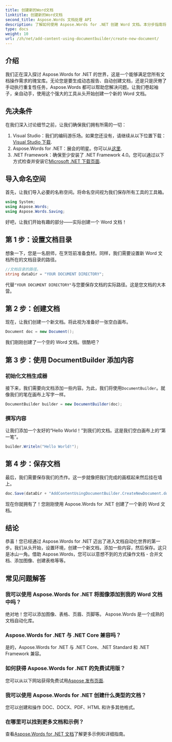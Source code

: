 ```yaml
---
title: 创建新的Word文档
linktitle: 创建新的Word文档
second_title: Aspose.Words 文档处理 API
description: 了解如何使用 Aspose.Words for .NET 创建 Word 文档。本分步指南将引导您完成整个过程，使文档自动化变得容易。
type: docs
weight: 10
url: /zh/net/add-content-using-documentbuilder/create-new-document/
---
```

## 介绍
我们正在深入探讨 Aspose.Words for .NET 的世界，这是一个能够满足您所有文档操作需求的瑰宝库。无论您是要生成动态报告、自动创建文档，还是只是厌倦了手动执行重复性任务，Aspose.Words 都可以帮助您解决问题。让我们卷起袖子，亲自动手，使用这个强大的工具从头开始创建一个新的 Word 文档。

## 先决条件

在我们深入讨论细节之前，让我们确保我们拥有所需的一切：

1.  Visual Studio：我们的编码游乐场。如果您还没有，请继续从以下位置下载：[Visual Studio 下载](https://visualstudio.microsoft.com/downloads/).
2. Aspose.Words for .NET：展会的明星。你可以从[这里](https://releases.aspose.com/words/net/).
3. .NET Framework：确保至少安装了 .NET Framework 4.0。您可以通过以下方式检查并安装它[Microsoft .NET 下载页面](https://dotnet.microsoft.com/download/dotnet-framework).

## 导入命名空间

首先，让我们导入必要的名称空间。将命名空间视为我们保存所有工具的工具箱。

```csharp
using System;
using Aspose.Words;
using Aspose.Words.Saving;
```

好吧，让我们开始有趣的部分——实际创建一个 Word 文档！

## 第 1 步：设置文档目录

想象一下，您是一名厨师，在烹饪前准备食材。同样，我们需要设置新 Word 文档所在的文档目录的路径。

```csharp
//文档目录的路径。
string dataDir = "YOUR DOCUMENT DIRECTORY";
```

代替`"YOUR DOCUMENT DIRECTORY"`与您要保存文档的实际路径。这是您文档的大本营。

## 第 2 步：创建文档

现在，让我们创建一个新文档。将此视为准备好一张空白画布。

```csharp
Document doc = new Document();
```

我们刚刚创建了一个空的 Word 文档。很酷吧？

## 第 3 步：使用 DocumentBuilder 添加内容

### 初始化文档生成器

接下来，我们需要向文档添加一些内容。为此，我们将使用`DocumentBuilder`。就像我们的笔在画布上写字一样。

```csharp
DocumentBuilder builder = new DocumentBuilder(doc);
```

### 撰写内容

让我们添加一个友好的“Hello World！”到我们的文档。这是我们空白画布上的“第一笔”。

```csharp
builder.Writeln("Hello World!");
```

## 第 4 步：保存文档

最后，我们需要保存我们的杰作。这一步就像把我们完成的画框起来然后挂在墙上。

```csharp
doc.Save(dataDir + "AddContentUsingDocumentBuilder.CreateNewDocument.docx");
```

现在你就拥有了！您刚刚使用 Aspose.Words for .NET 创建了一个新的 Word 文档。

## 结论

恭喜！您已经通过 Aspose.Words for .NET 迈出了进入文档自动化世界的第一步。我们从头开始，设置环境，创建一个新文档，添加一些内容，然后保存。这只是冰山一角。借助 Aspose.Words，您可以以意想不到的方式操作文档 - 合并文档、添加图像、创建表格等等。

## 常见问题解答

### 我可以使用 Aspose.Words for .NET 将图像添加到我的 Word 文档中吗？

绝对地！您可以添加图像、表格、页眉、页脚等。 Aspose.Words 是一个成熟的文档自动化库。

### Aspose.Words for .NET 与 .NET Core 兼容吗？

是的，Aspose.Words for .NET 与 .NET Core、.NET Standard 和 .NET Framework 兼容。

### 如何获得 Aspose.Words for .NET 的免费试用版？

您可以从以下网站获得免费试用[Aspose 发布页面](https://releases.aspose.com/).

### 我可以使用 Aspose.Words for .NET 创建什么类型的文档？

您可以创建和操作 DOC、DOCX、PDF、HTML 和许多其他格式。

### 在哪里可以找到更多文档和示例？

查看[Aspose.Words for .NET 文档](https://reference.aspose.com/words/net/)了解更多示例和详细指南。
